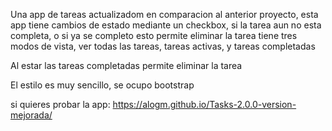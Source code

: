 Una app de tareas actualizadom en comparacion al anterior proyecto, esta app tiene cambios de estado 
mediante un checkbox, si la tarea aun no esta completa, o si ya se completo esto permite eliminar la tarea 
tiene tres modos de vista, ver todas las tareas, tareas activas, y tareas completadas

Al estar las tareas completadas permite eliminar la tarea 

El estilo es muy sencillo, se ocupo bootstrap 

si quieres probar la app:
https://alogm.github.io/Tasks-2.0.0-version-mejorada/
